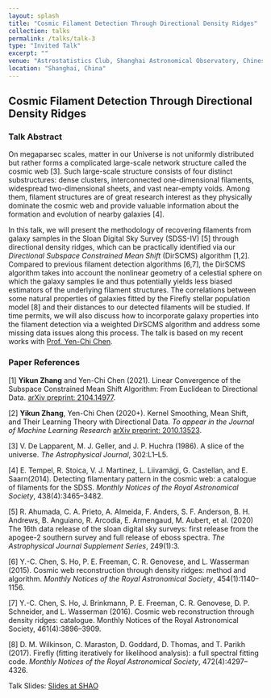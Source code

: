 ```yaml
---
layout: splash
title: "Cosmic Filament Detection Through Directional Density Ridges"
collection: talks
permalink: /talks/talk-3
type: "Invited Talk"
excerpt: ""
venue: "Astrostatistics Club, Shanghai Astronomical Observatory, Chinese Academy of Sciences (July 2021)"
location: "Shanghai, China"
---
```


## Cosmic Filament Detection Through Directional Density Ridges

### Talk Abstract

On megaparsec scales, matter in our Universe is not uniformly distributed but rather forms a complicated large-scale network structure called the cosmic web \[3\]. Such large-scale structure consists of four distinct substructures: dense clusters, interconnected one-dimensional filaments, widespread two-dimensional sheets, and vast near-empty voids. Among them, filament structures are of great research interest as they physically dominate the cosmic web and provide valuable information about the formation and evolution of nearby galaxies \[4\].

In this talk, we will present the methodology of recovering filaments from galaxy samples in the Sloan Digital Sky Survey (SDSS-IV) \[5\] through directional density ridges, which can be practically identified via our _Directional Subspace Constrained Mean Shift_ (DirSCMS) algorithm \[1,2\]. Compared to previous filament detection algorithms \[6,7\], the DirSCMS algorithm takes into account the nonlinear geometry of a celestial sphere on which the galaxy samples lie and thus potentially yields less biased estimators of the underlying filament structures. The correlations between some natural properties of galaxies fitted by the Firefly stellar population model \[8\] and their distances to our detected filaments will be studied. If time permits, we will also discuss how to incorporate galaxy properties into the filament detection via a weighted DirSCMS algorithm and address some missing data issues along this process. The talk is based on my recent works with [Prof. Yen-Chi Chen](http://faculty.washington.edu/yenchic/index.html).


### Paper References

\[1\] **Yikun Zhang** and Yen-Chi Chen (2021). Linear Convergence of the Subspace Constrained Mean Shift Algorithm: From Euclidean to Directional Data. [arXiv preprint: 2104.14977](https://arxiv.org/abs/2104.14977).

\[2\] **Yikun Zhang**, Yen-Chi Chen (2020+). Kernel Smoothing, Mean Shift, and Their Learning Theory with Directional Data. _To appear in the Journal of Machine Learning Research_ [arXiv preprint: 2010.13523](https://arxiv.org/abs/2010.13523).

\[3\] V. De Lapparent, M. J. Geller, and J. P. Huchra (1986). A slice of the universe. _The Astrophysical Journal_, 302:L1–L5.

\[4\] E. Tempel, R. Stoica, V. J. Martinez, L. Liivamägi, G. Castellan, and E. Saarn(2014). Detecting filamentary pattern in the cosmic web: a catalogue of filaments for the SDSS. _Monthly Notices of the Royal Astronomical Society_, 438(4):3465–3482.

\[5\] R. Ahumada, C. A. Prieto, A. Almeida, F. Anders, S. F. Anderson, B. H. Andrews, B. Anguiano, R. Arcodia, E. Armengaud, M. Aubert, et al. (2020) The 16th data release of the sloan digital sky surveys: first release from the apogee-2 southern survey and full release of eboss spectra. _The Astrophysical Journal
Supplement Series_, 249(1):3.

\[6\] Y.-C. Chen, S. Ho, P. E. Freeman, C. R. Genovese, and L. Wasserman (2015). Cosmic web reconstruction through density ridges: method and algorithm. _Monthly Notices of the Royal Astronomical Society_, 454(1):1140–1156.

\[7\] Y.-C. Chen, S. Ho, J. Brinkmann, P. E. Freeman, C. R. Genovese, D. P. Schneider, and L. Wasserman (2016). Cosmic web reconstruction through density ridges: catalogue. Monthly Notices of the Royal Astronomical Society, 461(4):3896–3909.

\[8\] D. M. Wilkinson, C. Maraston, D. Goddard, D. Thomas, and T. Parikh (2017). Firefly (fitting iteratively for likelihood analysis): a full spectral fitting code. _Monthly Notices of the Royal Astronomical Society_, 472(4):4297–4326.

Talk Slides: [Slides at SHAO](https://zhangyk8.github.io/talks/Cosmic_Filaments.pdf)

<!---
Code Link: [GitHub: EuDirSCMS](https://github.com/zhangyk8/EuDirSCMS).
-->

